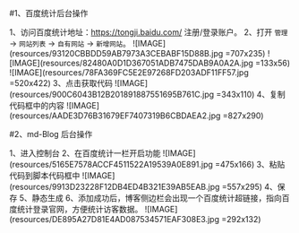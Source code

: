 #1、百度统计后台操作

1、访问百度统计地址：https://tongji.baidu.com/ 注册/登录账户。
2、打开 `管理` → `网站列表` → `自有网站` → `新增网站`。
![IMAGE](resources/93120CBBDD59AB7973A3CEBABF15D88B.jpg =707x235)
![IMAGE](resources/82480A0D1D367051ADB7475DAB9A0A2A.jpg =133x56)
![IMAGE](resources/78FA369FC5E2E97268FD203ADF11FF57.jpg =520x422)
3、点击获取代码
![IMAGE](resources/900C6043B12B201891887551695B761C.jpg =343x110)
4、复制代码框中的内容
![IMAGE](resources/AADE3D76B31679EF7407319B6CBDAEA2.jpg =827x290)

#2、md-Blog 后台操作

1、进入控制台
2、在百度统计一栏开启功能
![IMAGE](resources/5165E7578ACCF4511522A19539A0E891.jpg =475x166)
3、粘贴代码到脚本代码框中
![IMAGE](resources/9913D23228F12DB4ED4B321E39AB5EAB.jpg =557x295)
4、保存
5、静态生成
6、添加成功后，博客侧边栏会出现一个百度统计超链接，指向百度统计登录官网，方便统计访客数据。
![IMAGE](resources/DE895A27D81E4AD087534571EAF308E3.jpg =292x132)